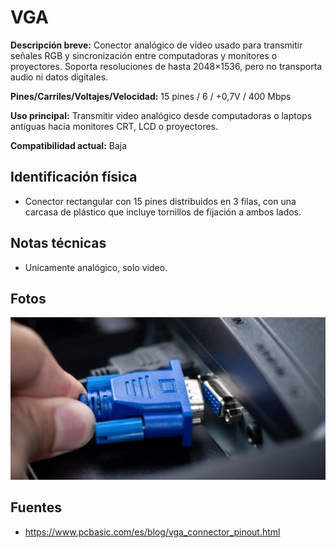 
# VGA

**Descripción breve:** Conector analógico de video usado para transmitir señales RGB y sincronización entre computadoras y monitores o proyectores. Soporta resoluciones de hasta 2048×1536, pero no transporta audio ni datos digitales.

**Pines/Carriles/Voltajes/Velocidad:** 15 pines / 6 / +0,7V / 400 Mbps

**Uso principal:** Transmitir video analógico desde computadoras o laptops antiguas hacia monitores CRT, LCD o proyectores.

**Compatibilidad actual:** Baja

## Identificación física
- Conector rectangular con 15 pines distribuidos en 3 filas, con una carcasa de plástico que incluye tornillos de fijación a ambos lados.

## Notas técnicas
- Unicamente analógico, solo video.

## Fotos
![VGA](../../../assets/img/20-conectores_externos/VGA_37.jpg "VGA")

## Fuentes
- https://www.pcbasic.com/es/blog/vga_connector_pinout.html
